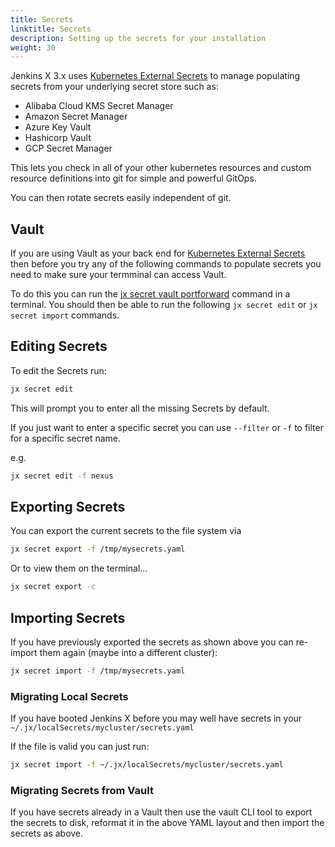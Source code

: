 ```yaml
---
title: Secrets
linktitle: Secrets
description: Setting up the secrets for your installation
weight: 30
---
```


Jenkins X 3.x uses [Kubernetes External Secrets](https://github.com/godaddy/kubernetes-external-secrets) to manage populating secrets from your underlying secret store such as:

* Alibaba Cloud KMS Secret Manager
* Amazon Secret Manager
* Azure Key Vault
* Hashicorp Vault
* GCP Secret Manager

This lets you check in all of your other kubernetes resources and custom resource definitions into git for simple and powerful GitOps.

You can then rotate secrets easily independent of git.

## Vault

If you are using Vault as your back end for [Kubernetes External Secrets](https://github.com/godaddy/kubernetes-external-secrets)  then before you try any of the following commands to populate secrets you need to make sure your termminal can access Vault.

To do this you can run the [jx secret vault portforward](https://github.com/jenkins-x/jx-secret/blob/master/docs/cmd/jx-secret_vault_portforward.md) command in a terminal. You should then be able to run the following `jx secret edit` or `jx secret import` commands.

## Editing Secrets

To edit the Secrets run:

```bash
jx secret edit
```                  

This will prompt you to enter all the missing Secrets by default.

If you just want to enter a specific secret you can use `--filter` or `-f` to filter for a specific secret name.

e.g.

```bash
jx secret edit -f nexus
```                  


## Exporting Secrets

You can export the current secrets to the file system via

```bash
jx secret export -f /tmp/mysecrets.yaml
```                  

Or to view them on the terminal...

```bash
jx secret export -c
```                  


## Importing Secrets

If you have previously exported the secrets as shown above you can re-import them again (maybe into a different cluster):

```bash
jx secret import -f /tmp/mysecrets.yaml 
```                  


### Migrating Local Secrets

If you have booted Jenkins X before you may well have secrets in your `~/.jx/localSecrets/mycluster/secrets.yaml`

If the file is valid you can just run:

```bash
jx secret import -f ~/.jx/localSecrets/mycluster/secrets.yaml 
```                  

### Migrating Secrets from Vault

If you have secrets already in a Vault then use the vault CLI tool to export the secrets to disk, reformat it in the above YAML layout and then import the secrets as above.

